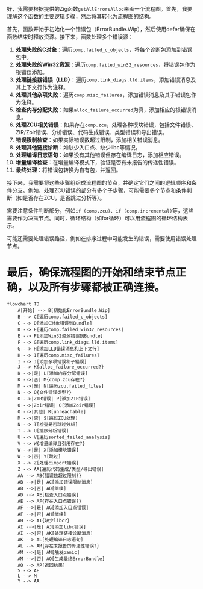 好，我需要根据提供的Zig函数`getAllErrorsAlloc`来画一个流程图。首先，我要理解这个函数的主要逻辑步骤，然后将其转化为流程图的结构。

首先，函数开始于初始化一个错误包（ErrorBundle.Wip），然后使用defer确保在函数结束时释放资源。接下来，函数处理多个错误源：

1. **处理失败的C对象**：遍历`comp.failed_c_objects`，将每个诊断包添加到错误包中。
2. **处理失败的Win32资源**：遍历`comp.failed_win32_resources`，将错误包作为根错误添加。
3. **处理链接器错误（LLD）**：遍历`comp.link_diags.lld.items`，添加错误消息及其上下文行作为注释。
4. **处理其他杂项失败**：遍历`comp.misc_failures`，添加错误消息及其子错误包作为注释。
5. **检查内存分配失败**：如果`alloc_failure_occurred`为真，添加相应的根错误消息。
6. **处理ZCU相关错误**：如果存在`comp.zcu`，处理各种模块错误，包括文件错误、ZIR/Zoir错误、分析错误、代码生成错误、类型错误和导出错误。
7. **错误限制检查**：如果实际错误数超过限制，添加相关错误消息。
8. **处理其他链接诊断**：如缺少入口点、缺少libc等情况。
9. **处理编译日志语句**：如果没有其他错误但存在编译日志，添加相应错误。
10. **增量编译检查**：在增量编译模式下，验证是否有未报告的传递性错误。
11. **最终处理**：将错误包转换为自有包，并返回。

接下来，我需要将这些步骤组织成流程图的节点，并确定它们之间的逻辑顺序和条件分支。例如，处理ZCU错误的部分有多个子步骤，可能需要多个节点和条件判断（如是否存在ZCU，是否跳过分析等）。

需要注意条件判断部分，例如`if (comp.zcu)`、`if (comp.incremental)`等，这些需要作为决策节点。同时，循环结构（如for循环）可以用流程图的循环结构表示。

可能还需要处理错误路径，例如在排序过程中可能发生的错误，需要使用错误处理节点。

最后，确保流程图的开始和结束节点正确，以及所有步骤都被正确连接。
================================================
```mermaid
flowchart TD
    A[开始] --> B[初始化ErrorBundle.Wip]
    B --> C[遍历comp.failed_c_objects]
    C --> D[添加C对象错误到Bundle]
    D --> E[遍历comp.failed_win32_resources]
    E --> F[添加Win32资源错误到Bundle]
    F --> G[遍历comp.link_diags.lld.items]
    G --> H[添加LLD错误消息和上下文行]
    H --> I[遍历comp.misc_failures]
    I --> J[添加杂项错误和子错误]
    J --> K{alloc_failure_occurred?}
    K -->|是| L[添加内存分配错误]
    K -->|否| M{comp.zcu存在?}
    M -->|是| N[遍历zcu.failed_files]
    N --> O{文件错误类型?}
    O -->|ZIR错误| P[添加ZIR错误]
    O -->|Zoir错误| Q[添加Zoir错误]
    O -->|其他| R[unreachable]
    M -->|否| S[跳过ZCU处理]
    N --> T[检查是否跳过分析]
    T --> U[排序分析错误]
    U --> V[遍历sorted_failed_analysis]
    V --> W{增量编译且引用存在?}
    W -->|是| X[添加模块错误]
    W -->|否| Y[跳过]
    X --> Z[处理cimport错误]
    Z --> AA[遍历代码生成/类型/导出错误]
    AA --> AB{错误数超过限制?}
    AB -->|是| AC[添加错误限制消息]
    AB -->|否| AD[继续]
    AD --> AE[检查入口点错误]
    AE --> AF{存在入口点错误?}
    AF -->|是| AG[添加入口点错误]
    AF -->|否| AH[继续]
    AH --> AI{缺少libc?}
    AI -->|是| AJ[添加libc错误]
    AI -->|否| AK[处理链接诊断消息]
    AK --> AL[处理编译日志语句]
    AL --> AM{存在未报告的传递性错误?}
    AM -->|是| AN[触发panic]
    AM -->|否| AO[生成最终ErrorBundle]
    AO --> AP[返回结果]
    S --> AE
    L --> M
    Y --> AA
```